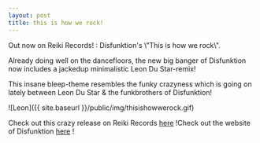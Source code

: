 ```yaml
---
layout: post
title: this is how we rock!
---
```


<div id="\"content\"">Out now on Reiki Records! : Disfunktion's \"This is how we rock\".

Already doing well on the dancefloors, the new big banger of Disfunktion now includes a jackedup minimalistic Leon Du Star-remix!

This insane bleep-theme resembles the funky crazyness which is going on lately between Leon Du Star & the funkbrothers of Disfunktion!

![Leon]({{ site.baseurl }}/public/img/thisishowwerock.gif)

Check out this crazy release on Reiki Records [here](http://www.reikirecords.nl/) !Check out the website of Disfunktion [here](http://www.disfunktion.nl/) !


